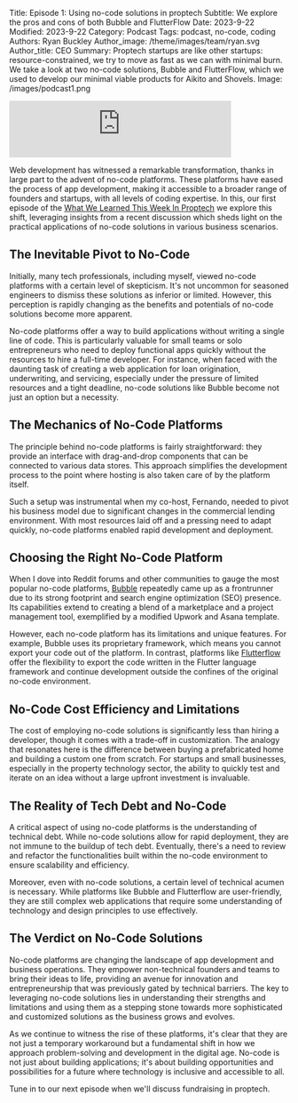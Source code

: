 Title: Episode 1: Using no-code solutions in proptech
Subtitle: We explore the pros and cons of both Bubble and FlutterFlow
Date: 2023-9-22
Modified: 2023-9-22
Category: Podcast
Tags: podcast, no-code, coding
Authors: Ryan Buckley
Author_image: /theme/images/team/ryan.svg
Author_title: CEO
Summary: Proptech startups are like other startups: resource-constrained, we try to move as fast as we can with minimal burn. We take a look at two no-code solutions, Bubble and FlutterFlow, which we used to develop our minimal viable products for Aikito and Shovels.
Image: /images/podcast1.png


<iframe src="https://podcasters.spotify.com/pod/show/thisweekinproptech/embed/episodes/The-Tea-on-Bubble-e29s4k0/a-aadirrd" height="102px" width="400px" frameborder="0" scrolling="no"></iframe>

Web development has witnessed a remarkable transformation, thanks in large part to the advent of no-code platforms. These platforms have eased the process of app development, making it accessible to a broader range of founders and startups, with all levels of coding expertise. In this, our first episode of the [What We Learned This Week In Proptech](https://podcasters.spotify.com/pod/show/thisweekinproptech/) we explore this shift, leveraging insights from a recent discussion which sheds light on the practical applications of no-code solutions in various business scenarios.

## The Inevitable Pivot to No-Code

Initially, many tech professionals, including myself, viewed no-code platforms with a certain level of skepticism. It's not uncommon for seasoned engineers to dismiss these solutions as inferior or limited​​. However, this perception is rapidly changing as the benefits and potentials of no-code solutions become more apparent.

No-code platforms offer a way to build applications without writing a single line of code. This is 
particularly valuable for small teams or solo entrepreneurs who need to deploy functional apps quickly without the resources to hire a full-time developer​​. For instance, when faced with the daunting task of creating a web application for loan origination, underwriting, and servicing, especially under the pressure of limited resources and a tight deadline, no-code solutions like Bubble become not just an option but a necessity​​.

## The Mechanics of No-Code Platforms

The principle behind no-code platforms is fairly straightforward: they provide an interface with drag-and-drop components that can be connected to various data stores. This approach simplifies the development process to the point where hosting is also taken care of by the platform itself​​.

Such a setup was instrumental when my co-host, Fernando, needed to pivot his business model due to significant changes in the commercial lending environment. With most resources laid off and a pressing need to adapt quickly, no-code platforms enabled rapid development and deployment​​.

## Choosing the Right No-Code Platform

When I dove into Reddit forums and other communities to gauge the most popular no-code platforms, [Bubble](https://bubble.io/) repeatedly came up as a frontrunner due to its strong footprint and search engine optimization (SEO) presence​​. Its capabilities extend to creating a blend of a marketplace and a project management tool, exemplified by a modified Upwork and Asana template​​.

However, each no-code platform has its limitations and unique features. For example, Bubble uses its proprietary framework, which means you cannot export your code out of the platform. In contrast, platforms like [Flutterflow](https://flutterflow.io/) offer the flexibility to export the code written in the Flutter language framework and continue development outside the confines of the original no-code environment​​.

## No-Code Cost Efficiency and Limitations

The cost of employing no-code solutions is significantly less than hiring a developer, though it comes with a trade-off in customization. The analogy that resonates here is the difference between buying a prefabricated home and building a custom one from scratch​​. For startups and small businesses, especially in the property technology sector, the ability to quickly test and iterate on an idea without a large upfront investment is invaluable.

## The Reality of Tech Debt and No-Code

A critical aspect of using no-code platforms is the understanding of technical debt. While no-code solutions allow for rapid deployment, they are not immune to the buildup of tech debt. Eventually, there's a need to review and refactor the functionalities built within the no-code environment to ensure scalability and efficiency​​.

Moreover, even with no-code solutions, a certain level of technical acumen is necessary. While platforms like Bubble and Flutterflow are user-friendly, they are still complex web applications that require some understanding of technology and design principles to use effectively​​.

## The Verdict on No-Code Solutions

No-code platforms are changing the landscape of app development and business operations. They empower non-technical founders and teams to bring their ideas to life, providing an avenue for innovation and entrepreneurship that was previously gated by technical barriers. The key to leveraging no-code solutions lies in understanding their strengths and limitations and using them as a stepping stone towards more sophisticated and customized solutions as the business grows and evolves.

As we continue to witness the rise of these platforms, it's clear that they are not just a temporary workaround but a fundamental shift in how we approach problem-solving and development in the digital age. No-code is not just about building applications; it's about building opportunities and possibilities for a future where technology is inclusive and accessible to all.

Tune in to our next episode when we'll discuss fundraising in proptech.